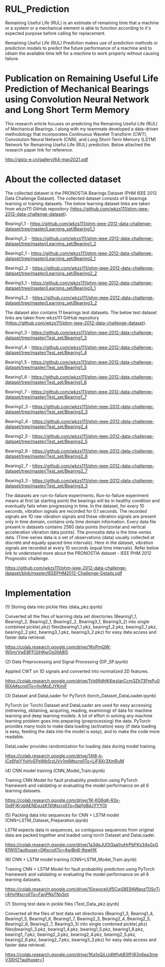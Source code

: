 # RUL_Prediction
Remaining Useful Life (RUL) is an estimate of remaining time that a machine or a system or a mechanical element is able to function according to it's expected purpose before calling for replacement.

Remaining Useful Life (RUL) Prediction makes use of prediction methods or prediction models to predict the future performance of a machine and to obtain the available time left for a machine to work properly without causing failure.

# Publication on Remaining Useful Life Prediction of Mechanical Bearings using Convolution Neural Network and Long Short Term Memory
This research article focuses on predicting the Remaining Useful Life (RUL) of Mechanical Bearings. I along with my teammate developed a data-driven methodology that incorporates Continuous Wavelet Transform (CWT), Convolution Neural Network (CNN), and Long Short-Term Memory (LSTM) Network for Remaining Useful Life (RUL) prediction. Below attached the research paper link for reference.

http://gjstx-e.cn/gallery/64-may2021.pdf

# About the collected dataset
The collected dataset is the PRONOSTIA Bearings Dataset (PHM IEEE 2012 Data Challenge Dataset). The collected dataset consists of 6 bearings learning or training datasets. The below learning dataset links are taken from wkzs111 GitHub repository (https://github.com/wkzs111/phm-ieee-2012-data-challenge-dataset).

Bearing1_1 - https://github.com/wkzs111/phm-ieee-2012-data-challenge-dataset/tree/master/Learning_set/Bearing1_1

Bearing1_2 - https://github.com/wkzs111/phm-ieee-2012-data-challenge-dataset/tree/master/Learning_set/Bearing1_2

Bearing2_1 - https://github.com/wkzs111/phm-ieee-2012-data-challenge-dataset/tree/master/Learning_set/Bearing2_1

Bearing2_2 - https://github.com/wkzs111/phm-ieee-2012-data-challenge-dataset/tree/master/Learning_set/Bearing2_2

Bearing3_1 - https://github.com/wkzs111/phm-ieee-2012-data-challenge-dataset/tree/master/Learning_set/Bearing3_1

Bearing3_2 - https://github.com/wkzs111/phm-ieee-2012-data-challenge-dataset/tree/master/Learning_set/Bearing3_2

The dataset also contains 11 bearings test datasets. The below test dataset links are taken from wkzs111 GitHub repository (https://github.com/wkzs111/phm-ieee-2012-data-challenge-dataset).

Bearing1_3 - https://github.com/wkzs111/phm-ieee-2012-data-challenge-dataset/tree/master/Test_set/Bearing1_3

Bearing1_4 - https://github.com/wkzs111/phm-ieee-2012-data-challenge-dataset/tree/master/Test_set/Bearing1_4

Bearing1_5 - https://github.com/wkzs111/phm-ieee-2012-data-challenge-dataset/tree/master/Test_set/Bearing1_5

Bearing1_6 - https://github.com/wkzs111/phm-ieee-2012-data-challenge-dataset/tree/master/Test_set/Bearing1_6

Bearing1_7 - https://github.com/wkzs111/phm-ieee-2012-data-challenge-dataset/tree/master/Test_set/Bearing1_7

Bearing2_3 - https://github.com/wkzs111/phm-ieee-2012-data-challenge-dataset/tree/master/Test_set/Bearing2_3

Bearing2_4 - https://github.com/wkzs111/phm-ieee-2012-data-challenge-dataset/tree/master/Test_set/Bearing2_4

Bearing2_5 - https://github.com/wkzs111/phm-ieee-2012-data-challenge-dataset/tree/master/Test_set/Bearing2_5

Bearing2_6 - https://github.com/wkzs111/phm-ieee-2012-data-challenge-dataset/tree/master/Test_set/Bearing2_6

Bearing2_7 - https://github.com/wkzs111/phm-ieee-2012-data-challenge-dataset/tree/master/Test_set/Bearing2_7

Bearing3_3 - https://github.com/wkzs111/phm-ieee-2012-data-challenge-dataset/tree/master/Test_set/Bearing3_3

The datasets are run-to-failure experiments. Run-to-failure experiment means at first (at starting point) the bearings will be in healthy condition and eventually fails when progressing in time. In the dataset, for every 10 seconds, vibration signals are recorded for 0.1 seconds. The recorded signals are 1D raw vibration signals and these vibration signals are present only in time domain, contains only time domain information. Every data file present in datasets contains 2560 data points (horizontal and vertical acceleration vibration data points). The pronostia data is the time-series data. (Time-series data is a set of observations (data) usually collected at discrete and equally spaced time intervals). Here in the dataset, vibration signals are recorded at every 10 seconds (equal time intervals). Refer below link to understand more about the PRONOSTIA dataset - IEEE PHM 2012 Prognostic challenge.

https://github.com/wkzs111/phm-ieee-2012-data-challenge-dataset/blob/master/IEEEPHM2012-Challenge-Details.pdf

# Implementation
(1) Storing data into pickle files (data_pkz.ipynb)

Converted all the files of learning data set directories (Bearing1_1, Bearing1_2, Bearing2_1, Bearing2_2, Bearing3_1, Bearing3_2) into single combined pickle(.pkz) files(bearing1_1.pkz, bearing1_2.pkz, bearing2_1.pkz, bearing2_2.pkz, bearing3_1.pkz, bearing3_2.pkz) for easy data access and faster data retrieval.

https://colab.research.google.com/drive/1KvPmQW-W0mrVwE8FFI2iHKwOs0llA8l5

(2) Data Preprocessing and Signal Processing (DP_SP.ipynb)

Applied CWT on 1D signals and converted into normalized 2D features.

https://colab.research.google.com/drive/1Vs6lfdhlK6wzIarCcm3Zh73FmPu0RIXA#scrollTo=jhvMoEJYKmiF

(3) Dataset and DataLoader for PyTorch (torch_Dataset_DataLoader.ipynb)

PyTorch (or Torch) Dataset and DataLoader are used for easy accessing (retrieving, obtaining, acquiring, reading, examining) of data for machine learning and deep learning models. A lot of effort in solving any machine learning problem goes into preparing (preprocessing) the data. PyTorch provides many tools to make data loading (activation) easy (if data loading is easy, feeding the data into the model is easy), and to make the code more readable.

DataLoader provides randomization for loading data during model training.

https://colab.research.google.com/drive/14t8-k-jCs6fgiYYoHyEPeWb5rzUVv1m8#scrollTo=LlF8Xr3XmRuM

(4) CNN model training (CNN_Model_Train.ipynb)

Training CNN Model for fault probability prediction using PyTorch framework and validating or evaluating the model performance on all 6 learning datasets.

https://colab.research.google.com/drive/1R-KQ6qK-R3x-0x8FjKrxbAENEqJzK1Xt#scrollTo=NaYgBdJYYYOt

(5) Packing data into sequences for CNN + LSTM model (CNN+LSTM_Dataset_Preparation.ipynb)

LSTM expects data in sequences, so contiguous sequences from original data are packed together and loaded using torch Dataset and DataLoader.

https://colab.research.google.com/drive/1a3dgJUOI3aa1ruHrPbFKs34sGxGKfWj5?authuser=0#scrollTo=4wiBn8-9gwHX

(6) CNN + LSTM model training (CNN+LSTM_Model_Train.ipynb)

Training CNN + LSTM Model for fault probability prediction using PyTorch framework and validating or evaluating the model performance on all 6 learning datasets.

https://colab.research.google.com/drive/10xwxceiUf5CwS8E9AWaozT0SyTjr4Hvf#scrollTo=FanPNsTNvSnt

(7) Storing test data in pickle files (Test_Data_pkz.ipynb)

Converted all the files of test data set directories (Bearing1_3, Bearing1_4, Bearing1_5, Bearing1_6, Bearing1_7, Bearing2_3, Bearing2_4, Bearing2_5, Bearing2_6, Bearing2_7, Bearing3_3) into single combined pickle(.pkz) files(bearing1_3.pkz, bearing1_4.pkz, bearing1_5.pkz, bearing1_6.pkz, bearing1_7.pkz, bearing2_3.pkz, bearing2_4.pkz, bearing2_5.pkz, bearing2_6.pkz, bearing2_7.pkz, bearing3_3.pkz) for easy data access and faster data retrieval.

https://colab.research.google.com/drive/1Ka1xQjLUdWfvkB3fFIR3n6ea3meV3XH2?authuser=1


